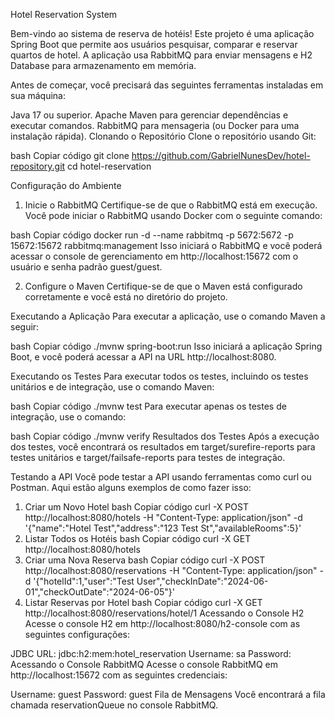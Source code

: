 Hotel Reservation System

Bem-vindo ao sistema de reserva de hotéis! Este projeto é uma aplicação Spring Boot que permite aos usuários pesquisar, comparar e reservar quartos de hotel. A aplicação usa RabbitMQ para enviar mensagens e H2 Database para armazenamento em memória.

Antes de começar, você precisará das seguintes ferramentas instaladas em sua máquina:

Java 17 ou superior.
Apache Maven para gerenciar dependências e executar comandos.
RabbitMQ para mensageria (ou Docker para uma instalação rápida).
Clonando o Repositório
Clone o repositório usando Git:

bash
Copiar código
git clone https://github.com/GabrielNunesDev/hotel-repository.git
cd hotel-reservation


Configuração do Ambiente
1. Inicie o RabbitMQ
   Certifique-se de que o RabbitMQ está em execução. Você pode iniciar o RabbitMQ usando Docker com o seguinte comando:

bash
Copiar código
docker run -d --name rabbitmq -p 5672:5672 -p 15672:15672 rabbitmq:management
Isso iniciará o RabbitMQ e você poderá acessar o console de gerenciamento em http://localhost:15672 com o usuário e senha padrão guest/guest.

2. Configure o Maven
   Certifique-se de que o Maven está configurado corretamente e você está no diretório do projeto.

Executando a Aplicação
Para executar a aplicação, use o comando Maven a seguir:

bash
Copiar código
./mvnw spring-boot:run
Isso iniciará a aplicação Spring Boot, e você poderá acessar a API na URL http://localhost:8080.

Executando os Testes
Para executar todos os testes, incluindo os testes unitários e de integração, use o comando Maven:

bash
Copiar código
./mvnw test
Para executar apenas os testes de integração, use o comando:

bash
Copiar código
./mvnw verify
Resultados dos Testes
Após a execução dos testes, você encontrará os resultados em target/surefire-reports para testes unitários e target/failsafe-reports para testes de integração.

Testando a API
Você pode testar a API usando ferramentas como curl ou Postman. Aqui estão alguns exemplos de como fazer isso:

1. Criar um Novo Hotel
   bash
   Copiar código
   curl -X POST http://localhost:8080/hotels -H "Content-Type: application/json" -d '{"name":"Hotel Test","address":"123 Test St","availableRooms":5}'
2. Listar Todos os Hotéis
   bash
   Copiar código
   curl -X GET http://localhost:8080/hotels
3. Criar uma Nova Reserva
   bash
   Copiar código
   curl -X POST http://localhost:8080/reservations -H "Content-Type: application/json" -d '{"hotelId":1,"user":"Test User","checkInDate":"2024-06-01","checkOutDate":"2024-06-05"}'
4. Listar Reservas por Hotel
   bash
   Copiar código
   curl -X GET http://localhost:8080/reservations/hotel/1
   Acessando o Console H2
   Acesse o console H2 em http://localhost:8080/h2-console com as seguintes configurações:

JDBC URL: jdbc:h2:mem:hotel_reservation
Username: sa
Password: 
Acessando o Console RabbitMQ
Acesse o console RabbitMQ em http://localhost:15672 com as seguintes credenciais:

Username: guest
Password: guest
Fila de Mensagens
Você encontrará a fila chamada reservationQueue no console RabbitMQ.